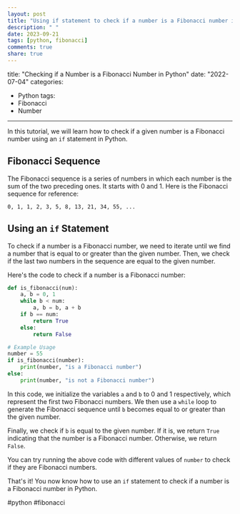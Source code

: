 ```yaml
---
layout: post
title: "Using if statement to check if a number is a Fibonacci number in Python"
description: " "
date: 2023-09-21
tags: [python, fibonacci]
comments: true
share: true
---
```

title: "Checking if a Number is a Fibonacci Number in Python"
date: "2022-07-04"
categories:
  - Python
tags:
  - Fibonacci
  - Number
---

In this tutorial, we will learn how to check if a given number is a Fibonacci number using an `if` statement in Python.

## Fibonacci Sequence

The Fibonacci sequence is a series of numbers in which each number is the sum of the two preceding ones. It starts with 0 and 1. Here is the Fibonacci sequence for reference:

```
0, 1, 1, 2, 3, 5, 8, 13, 21, 34, 55, ...
```

## Using an `if` Statement

To check if a number is a Fibonacci number, we need to iterate until we find a number that is equal to or greater than the given number. Then, we check if the last two numbers in the sequence are equal to the given number.

Here's the code to check if a number is a Fibonacci number:

```python
def is_fibonacci(num):
    a, b = 0, 1
    while b < num:
        a, b = b, a + b
    if b == num:
        return True
    else:
        return False

# Example Usage
number = 55
if is_fibonacci(number):
    print(number, "is a Fibonacci number")
else:
    print(number, "is not a Fibonacci number")
```

In this code, we initialize the variables `a` and `b` to 0 and 1 respectively, which represent the first two Fibonacci numbers. We then use a `while` loop to generate the Fibonacci sequence until `b` becomes equal to or greater than the given number.

Finally, we check if `b` is equal to the given number. If it is, we return `True` indicating that the number is a Fibonacci number. Otherwise, we return `False`.

You can try running the above code with different values of `number` to check if they are Fibonacci numbers.

That's it! You now know how to use an `if` statement to check if a number is a Fibonacci number in Python.

#python #fibonacci